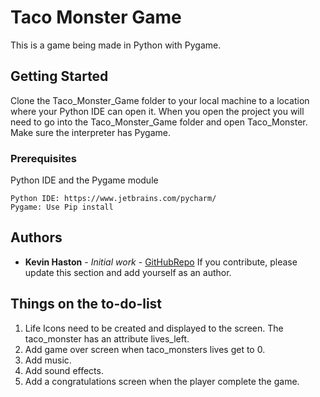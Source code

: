 # Taco Monster Game

This is a game being made in Python with Pygame. 

## Getting Started

Clone the Taco_Monster_Game folder to your local machine to a location where your Python IDE can open it. When you open the project you will need to 
go into the Taco_Monster_Game folder and open Taco_Monster. Make sure the interpreter has Pygame. 

### Prerequisites

Python IDE and the Pygame module

```
Python IDE: https://www.jetbrains.com/pycharm/
Pygame: Use Pip install
```

## Authors

* **Kevin Haston** - *Initial work* - [GitHubRepo](https://github.com/khaston10/TacoMonsterGame.git)
If you contribute, please update this section and add yourself as an author.

## Things on the to-do-list
1. Life Icons need to be created and displayed to the screen. The taco_monster has an attribute lives_left.
2. Add game over screen when taco_monsters lives get to 0.
3. Add music.
4. Add sound effects.
5. Add a congratulations screen when the player complete the game.